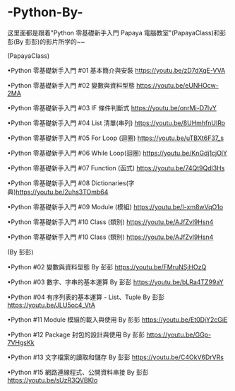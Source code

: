# -Python-By-
这里面都是跟着"Python 零基礎新手入門 Papaya 電腦教室"(PapayaClass)和彭彭(By 彭彭)的影片所学的~~

(PapayaClass)

•Python 零基礎新手入門 #01 基本簡介與安裝    https://youtu.be/zD7dXqE-VVA

•Python 零基礎新手入門 #02 變數與資料型態    https://youtu.be/eUNHOcw-2MA

•Python 零基礎新手入門 #03 IF 條件判斷式     https://youtu.be/onrMi-D7lvY

•Python 零基礎新手入門 #04 List 清單(串列)   https://youtu.be/8UHmhfnUIRo

•Python 零基礎新手入門 #05 For Loop (迴圈)   https://youtu.be/uTBXt6F37_s

•Python 零基礎新手入門 #06 While Loop(迴圈)  https://youtu.be/KnGdj1cjOlY

•Python 零基礎新手入門 #07 Function (函式)   https://youtu.be/74Qt9Qdl3Hs

•Python 零基礎新手入門 #08 Dictionaries(字典)https://youtu.be/2uhs3TOmb64

•Python 零基礎新手入門 #09 Module (模組)     https://youtu.be/I-xm8wVqO1o

•Python 零基礎新手入門 #10 Class (類別)      https://youtu.be/AJfZvl9Hsn4

•Python 零基礎新手入門 #10 Class (類別)      https://youtu.be/AJfZvl9Hsn4

(By 彭彭)
 
•Python #02 變數與資料型態 By 彭彭                         https://youtu.be/FMruNSjHOzQ

•Python #03 數字、字串的基本運算 By 彭彭                   https://youtu.be/bLRa4TZ99aY

•Python #04 有序列表的基本運算 - List、Tuple By 彭彭       https://youtu.be/JLU5oc4_VtA

•Python #11 Module 模組的載入與使用 By 彭彭               https://youtu.be/Et0DjY2cGiE

•Python #12 Package 封包的設計與使用 By 彭彭              https://youtu.be/GGp-7VHgsKk

•Python #13 文字檔案的讀取和儲存 By 彭彭                  https://youtu.be/C4OkV6DrVRs

•Python #15 網路連線程式、公開資料串接 By 彭彭            https://youtu.be/sUzR3QVBKIo
